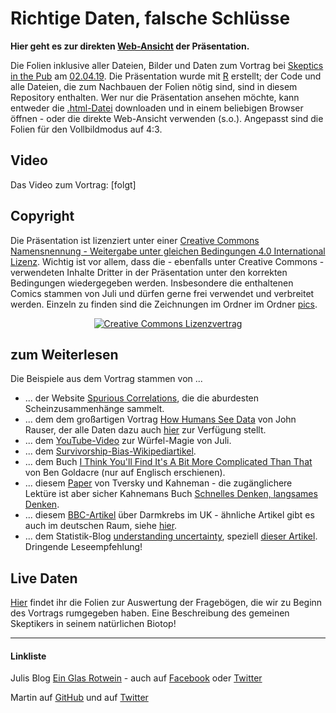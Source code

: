 # Richtige Daten, falsche Schlüsse

**Hier geht es zur direkten [Web-Ansicht](https://einglasrotwein.github.io/skeptics_praesi) der Präsentation.**

Die Folien inklusive aller Dateien, Bilder und Daten zum Vortrag bei [Skeptics in the Pub](https://www.facebook.com/sitpkoeln/) am [02.04.19](https://www.facebook.com/events/1971754389786514/). Die Präsentation wurde mit [R](https://www.r-project.org/) erstellt; der Code und alle Dateien, die zum Nachbauen der Folien nötig sind, sind in diesem Repository enthalten. Wer nur die Präsentation ansehen möchte, kann entweder die [.html-Datei](https://github.com/einGlasRotwein/stip/blob/master/skeptics_praesi.html) downloaden und in einem beliebigen Browser öffnen - oder die direkte Web-Ansicht verwenden (s.o.). Angepasst sind die Folien für den Vollbildmodus auf 4:3.

## Video
Das Video zum Vortrag:
[folgt]

## Copyright
Die Präsentation ist lizenziert unter einer [Creative Commons Namensnennung - Weitergabe unter gleichen Bedingungen 4.0 International Lizenz](http://creativecommons.org/licenses/by-sa/4.0/). Wichtig ist vor allem, dass die - ebenfalls unter Creative Commons - verwendeten Inhalte Dritter in der Präsentation unter den korrekten Bedingungen wiedergegeben werden. Insbesondere die enthaltenen Comics stammen von Juli und dürfen gerne frei verwendet und verbreitet werden. Einzeln zu finden sind die Zeichnungen im Ordner im Ordner [pics](https://github.com/einGlasRotwein/stip/tree/master/pics).

<p align="center"><a rel="license" href="http://creativecommons.org/licenses/by-sa/4.0/"><img alt="Creative Commons Lizenzvertrag" style="border-width:0" src="https://i.creativecommons.org/l/by-sa/4.0/88x31.png" /></a></p>

## zum Weiterlesen
Die Beispiele aus dem Vortrag stammen von ...

- ... der Website [Spurious Correlations](http://tylervigen.com/spurious-correlations), die die aburdesten Scheinzusammenhänge sammelt.
- ... dem dem großartigen Vortrag [How Humans See Data](https://www.youtube.com/watch?v=fSgEeI2Xpdc) von John Rauser, der alle Daten dazu auch [hier](https://github.com/jrauser/writing/tree/master/how_humans_see_data) zur Verfügung stellt.
- ... dem [YouTube-Video](https://www.youtube.com/watch?v=LB_X3jXZC8I&t=13s) zur Würfel-Magie von Juli.
- ... dem [Survivorship-Bias-Wikipediartikel](https://en.wikipedia.org/wiki/Survivorship_bias).
- ... dem Buch [I Think You'll Find It's A Bit More Complicated Than That](https://www.harpercollins.com.au/9780007505159/i-think-youll-find-its-a-bit-more-complicated-than-that/) von Ben Goldacre (nur auf Englisch erschienen).
- ... diesem [Paper](https://link.springer.com/article/10.1007%2FBF00122574) von Tversky und Kahneman - die zugänglichere Lektüre ist aber sicher Kahnemans Buch [Schnelles Denken, langsames Denken](https://www.amazon.de/Schnelles-Denken-langsames-Daniel-Kahneman/dp/3886808866).
- ... diesem [BBC-Artikel](https://www.bbc.com/news/health-14854019) über Darmkrebs im UK - ähnliche Artikel gibt es auch im deutschen Raum, siehe [hier](https://www.focus.de/gesundheit/ratgeber/krebs/symptome/ueberlebens-und-sterberaten-krebs-in-deutschland-in-diesem-bundesland-ueberleben-die-meisten-menschen_id_6269369.html).
- ... dem Statistik-Blog [understanding uncertainty](https://understandinguncertainty.org/), speziell [dieser Artikel](https://understandinguncertainty.org/three-fold-variation-uk-bowel-cancer-death-rates). Dringende Leseempfehlung!

## Live Daten
[Hier](https://einglasrotwein.github.io/live_praesi) findet ihr die Folien zur Auswertung der Fragebögen, die wir zu Beginn des Vortrags rumgegeben haben. Eine Beschreibung des gemeinen Skeptikers in seinem natürlichen Biotop!

---

#### Linkliste
Julis Blog [Ein Glas Rotwein](www.einglasrotwein.de) - auch auf [Facebook](https://www.facebook.com/einglasrotwein/) oder [Twitter](https://twitter.com/einGlasRotwein)

Martin auf [GitHub](https://github.com/m-Py) und auf [Twitter](https://twitter.com/MPapenberg)
